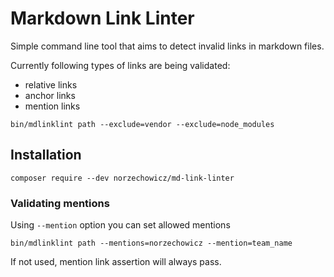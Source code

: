 # Markdown Link Linter

Simple command line tool that aims to detect invalid links in
markdown files.  

Currently following types of links are being validated:

* relative links
* anchor links
* mention links

```console
bin/mdlinklint path --exclude=vendor --exclude=node_modules
```


## Installation

```console
composer require --dev norzechowicz/md-link-linter
```

### Validating mentions 

Using `--mention` option you can set allowed mentions 

```console
bin/mdlinklint path --mentions=norzechowicz --mention=team_name
```

If not used, mention link assertion will always pass.
